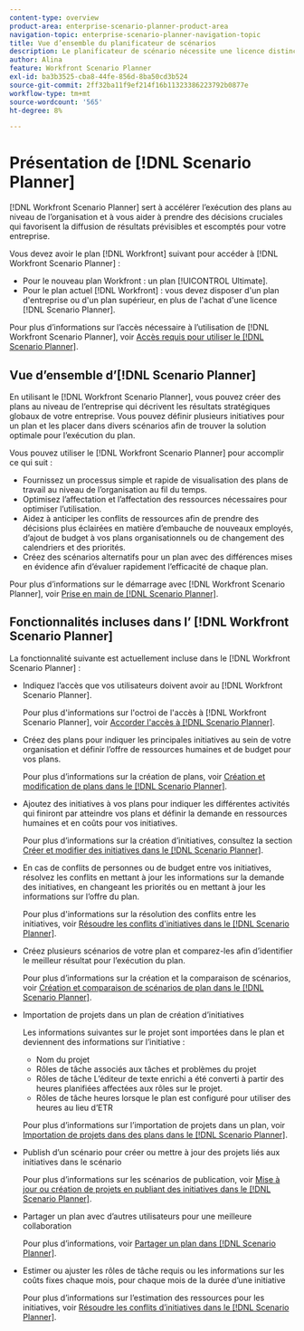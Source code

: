 ```yaml
---
content-type: overview
product-area: enterprise-scenario-planner-product-area
navigation-topic: enterprise-scenario-planner-navigation-topic
title: Vue d’ensemble du planificateur de scénarios
description: Le planificateur de scénario nécessite une licence distincte en plus de la licence Adobe Workfront.
author: Alina
feature: Workfront Scenario Planner
exl-id: ba3b3525-cba8-44fe-856d-8ba50cd3b524
source-git-commit: 2ff32ba11f9ef214f16b11323386223792b0877e
workflow-type: tm+mt
source-wordcount: '565'
ht-degree: 8%

---
```


# Présentation de [!DNL Scenario Planner]

<!-- Audited: 1/2024 -->

[!DNL Workfront Scenario Planner] sert à accélérer l’exécution des plans au niveau de l’organisation et à vous aider à prendre des décisions cruciales qui favorisent la diffusion de résultats prévisibles et escomptés pour votre entreprise.

Vous devez avoir le plan [!DNL Workfront] suivant pour accéder à [!DNL Workfront Scenario Planner] :

* Pour le nouveau plan Workfront : un plan [!UICONTROL Ultimate].
* Pour le plan actuel [!DNL Workfront] : vous devez disposer d&#39;un plan d&#39;entreprise ou d&#39;un plan supérieur, en plus de l&#39;achat d&#39;une licence [!DNL Scenario Planner].

Pour plus d’informations sur l’accès nécessaire à l’utilisation de [!DNL Workfront Scenario Planner], voir [Accès requis pour utiliser le [!DNL Scenario Planner]](access-needed-to-use-sp.md).

## Vue d’ensemble d’[!DNL Scenario Planner]

En utilisant le [!DNL Workfront Scenario Planner], vous pouvez créer des plans au niveau de l’entreprise qui décrivent les résultats stratégiques globaux de votre entreprise. Vous pouvez définir plusieurs initiatives pour un plan et les placer dans divers scénarios afin de trouver la solution optimale pour l’exécution du plan.

Vous pouvez utiliser le [!DNL Workfront Scenario Planner] pour accomplir ce qui suit :

* Fournissez un processus simple et rapide de visualisation des plans de travail au niveau de l’organisation au fil du temps.
* Optimisez l’affectation et l’affectation des ressources nécessaires pour optimiser l’utilisation.
* Aidez à anticiper les conflits de ressources afin de prendre des décisions plus éclairées en matière d’embauche de nouveaux employés, d’ajout de budget à vos plans organisationnels ou de changement des calendriers et des priorités.
* Créez des scénarios alternatifs pour un plan avec des différences mises en évidence afin d’évaluer rapidement l’efficacité de chaque plan.

Pour plus d’informations sur le démarrage avec [!DNL Workfront Scenario Planner], voir [Prise en main de  [!DNL Scenario Planner]](../scenario-planner/get-started-with-scenario-planning.md).

## Fonctionnalités incluses dans l’ [!DNL Workfront Scenario Planner]

La fonctionnalité suivante est actuellement incluse dans le [!DNL Workfront Scenario Planner] :

* Indiquez l’accès que vos utilisateurs doivent avoir au [!DNL Workfront Scenario Planner].

  Pour plus d&#39;informations sur l&#39;octroi de l&#39;accès à [!DNL Workfront Scenario Planner], voir [Accorder l&#39;accès à [!DNL Scenario Planner]](../administration-and-setup/add-users/configure-and-grant-access/grant-access-sp.md).

* Créez des plans pour indiquer les principales initiatives au sein de votre organisation et définir l’offre de ressources humaines et de budget pour vos plans.

  Pour plus d’informations sur la création de plans, voir [Création et modification de plans dans le  [!DNL Scenario Planner]](../scenario-planner/create-and-edit-plans.md).

* Ajoutez des initiatives à vos plans pour indiquer les différentes activités qui finiront par atteindre vos plans et définir la demande en ressources humaines et en coûts pour vos initiatives.

  Pour plus d’informations sur la création d’initiatives, consultez la section [Créer et modifier des initiatives dans le [!DNL Scenario Planner]](../scenario-planner/create-and-edit-initiatives.md).

* En cas de conflits de personnes ou de budget entre vos initiatives, résolvez les conflits en mettant à jour les informations sur la demande des initiatives, en changeant les priorités ou en mettant à jour les informations sur l’offre du plan.

  Pour plus d&#39;informations sur la résolution des conflits entre les initiatives, voir [Résoudre les conflits d&#39;initiatives dans le  [!DNL Scenario Planner]](../scenario-planner/resolve-conflicts-in-sp.md).

* Créez plusieurs scénarios de votre plan et comparez-les afin d’identifier le meilleur résultat pour l’exécution du plan.

  Pour plus d’informations sur la création et la comparaison de scénarios, voir [Création et comparaison de scénarios de plan dans le [!DNL Scenario Planner]](../scenario-planner/create-and-compare-scenarios-for-a-plan.md).

* Importation de projets dans un plan de création d’initiatives

  Les informations suivantes sur le projet sont importées dans le plan et deviennent des informations sur l’initiative :

   * Nom du projet
   * Rôles de tâche associés aux tâches et problèmes du projet
   * Rôles de tâche L’éditeur de texte enrichi a été converti à partir des heures planifiées affectées aux rôles sur le projet.
   * Rôles de tâche heures lorsque le plan est configuré pour utiliser des heures au lieu d’ETR

  Pour plus d’informations sur l’importation de projets dans un plan, voir [Importation de projets dans des plans dans le  [!DNL Scenario Planner]](../scenario-planner/import-projects-to-plans.md).

* Publish d’un scénario pour créer ou mettre à jour des projets liés aux initiatives dans le scénario

  Pour plus d’informations sur les scénarios de publication, voir [Mise à jour ou création de projets en publiant des initiatives dans le  [!DNL Scenario Planner]](../scenario-planner/publish-scenarios-update-projects.md).

* Partager un plan avec d’autres utilisateurs pour une meilleure collaboration

  Pour plus d’informations, voir [Partager un plan dans  [!DNL Scenario Planner]](../scenario-planner/share-a-plan.md).

* Estimer ou ajuster les rôles de tâche requis ou les informations sur les coûts fixes chaque mois, pour chaque mois de la durée d’une initiative

  Pour plus d’informations sur l’estimation des ressources pour les initiatives, voir [Résoudre les conflits d’initiatives dans le  [!DNL Scenario Planner]](../scenario-planner/resolve-conflicts-in-sp.md).
